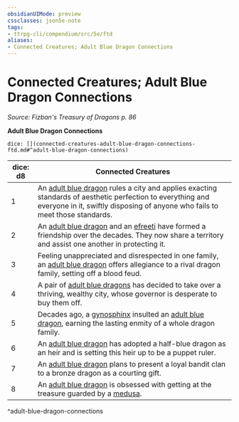 ```yaml
---
obsidianUIMode: preview
cssclasses: json5e-note
tags:
- ttrpg-cli/compendium/src/5e/ftd
aliases:
- Connected Creatures; Adult Blue Dragon Connections
---
```

# Connected Creatures; Adult Blue Dragon Connections
*Source: Fizban's Treasury of Dragons p. 86* 

**Adult Blue Dragon Connections**

`dice: [](connected-creatures-adult-blue-dragon-connections-ftd.md#^adult-blue-dragon-connections)`

| dice: d8 | Connected Creatures |
|----------|---------------------|
| 1 | An [adult blue dragon](/3-Mechanics/CLI/Compendium/bestiary/dragon/adult-blue-dragon.md) rules a city and applies exacting standards of aesthetic perfection to everything and everyone in it, swiftly disposing of anyone who fails to meet those standards. |
| 2 | An [adult blue dragon](/3-Mechanics/CLI/Compendium/bestiary/dragon/adult-blue-dragon.md) and an [efreeti](/3-Mechanics/CLI/Compendium/bestiary/elemental/efreeti.md) have formed a friendship over the decades. They now share a territory and assist one another in protecting it. |
| 3 | Feeling unappreciated and disrespected in one family, an [adult blue dragon](/3-Mechanics/CLI/Compendium/bestiary/dragon/adult-blue-dragon.md) offers allegiance to a rival dragon family, setting off a blood feud. |
| 4 | A pair of [adult blue dragons](/3-Mechanics/CLI/Compendium/bestiary/dragon/adult-blue-dragon.md) has decided to take over a thriving, wealthy city, whose governor is desperate to buy them off. |
| 5 | Decades ago, a [gynosphinx](/3-Mechanics/CLI/Compendium/bestiary/monstrosity/gynosphinx.md) insulted an [adult blue dragon](/3-Mechanics/CLI/Compendium/bestiary/dragon/adult-blue-dragon.md), earning the lasting enmity of a whole dragon family. |
| 6 | An [adult blue dragon](/3-Mechanics/CLI/Compendium/bestiary/dragon/adult-blue-dragon.md) has adopted a half-blue dragon as an heir and is setting this heir up to be a puppet ruler. |
| 7 | An [adult blue dragon](/3-Mechanics/CLI/Compendium/bestiary/dragon/adult-blue-dragon.md) plans to present a loyal bandit clan to a bronze dragon as a courting gift. |
| 8 | An [adult blue dragon](/3-Mechanics/CLI/Compendium/bestiary/dragon/adult-blue-dragon.md) is obsessed with getting at the treasure guarded by a [medusa](/3-Mechanics/CLI/Compendium/bestiary/monstrosity/medusa.md). |
^adult-blue-dragon-connections